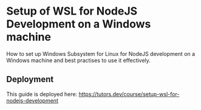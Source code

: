# Setup of WSL for NodeJS Development on a Windows machine

How to set up Windows Subsystem for Linux for NodeJS development on a Windows machine and best practises to use it effectively.

## Deployment

This guide is deployed here: https://tutors.dev/course/setup-wsl-for-nodejs-development
